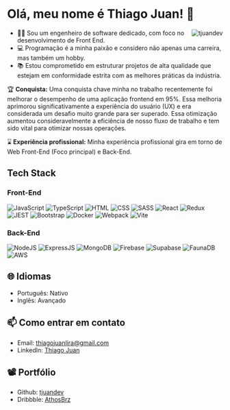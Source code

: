 # Olá, meu nome é Thiago Juan! 👋

<img align="right" src="https://komarev.com/ghpvc/?username=tjuandev&label=Profile%20views&color=0e75b6&style=flat" alt="tjuandev" />

- 👨‍💻 Sou um engenheiro de software dedicado, com foco no desenvolvimento de Front End.
- 💻 Programação é a minha paixão e considero não apenas uma carreira, mas também um hobby.
- 📚 Estou comprometido em estruturar projetos de alta qualidade que estejam em conformidade estrita com as melhores práticas da indústria.

🏆 **Conquista:** Uma conquista chave minha no trabalho recentemente foi melhorar o desempenho de uma aplicação frontend em 95%. Essa melhoria aprimorou significativamente a experiência do usuário (UX) e era considerada um desafio muito grande para ser superado. Essa otimização aumentou consideravelmente a eficiência de nosso fluxo de trabalho e tem sido vital para otimizar nossas operações.

⌛ **Experiência profissional:** Minha experiência profissional gira em torno de Web Front-End (Foco principal) e Back-End.

## Tech Stack

### Front-End
![JavaScript](https://img.shields.io/badge/-JavaScript-black?style=flat-square&logo=javascript)
![TypeScript](https://img.shields.io/badge/-TypeScript-007ACC?style=flat-square&logo=typescript)
![HTML](https://img.shields.io/badge/-HTML-E34F26?style=flat-square&logo=html5&logoColor=white)
![CSS](https://img.shields.io/badge/-CSS-1572B6?style=flat-square&logo=css3)
![SASS](https://img.shields.io/badge/-SASS-CC6699?style=flat-square&logo=sass&logoColor=white)
![React](https://img.shields.io/badge/-React-61DAFB?style=flat-square&logo=react&logoColor=white)
![Redux](https://img.shields.io/badge/-Redux-764ABC?style=flat-square&logo=redux&logoColor=white)
![JEST](https://img.shields.io/badge/-JEST-C21325?style=flat-square&logo=jest&logoColor=white)
![Bootstrap](https://img.shields.io/badge/-Bootstrap-7952B3?style=flat-square&logo=bootstrap&logoColor=white)
![Docker](https://img.shields.io/badge/-Docker-2496ED?style=flat-square&logo=docker&logoColor=white)
![Webpack](https://img.shields.io/badge/-Webpack-8DD6F9?style=flat-square&logo=webpack&logoColor=black)
![Vite](https://img.shields.io/badge/-Vite-646CFF?style=flat-square&logo=vite&logoColor=white)

### Back-End
![NodeJS](https://img.shields.io/badge/-NodeJS-339933?style=flat-square&logo=node.js&logoColor=white)
![ExpressJS](https://img.shields.io/badge/-ExpressJS-black?style=flat-square&logo=express&logoColor=white)
![MongoDB](https://img.shields.io/badge/-MongoDB-47A248?style=flat-square&logo=mongodb&logoColor=white)
![Firebase](https://img.shields.io/badge/-Firebase-FFCA28?style=flat-square&logo=firebase&logoColor=black)
![Supabase](https://img.shields.io/badge/-Supabase-181818?style=flat-square&logo=supabase&logoColor=white)
![FaunaDB](https://img.shields.io/badge/-FaunaDB-663399?style=flat-square&logo=faunadb&logoColor=white)
![AWS](https://img.shields.io/badge/-AWS-232F3E?style=flat-square&logo=amazon-aws&logoColor=white)

## 🌐 Idiomas

- Português: Nativo
- Inglês: Avançado

## 📫 Como entrar em contato

- Email: [thiagojuanlira@gmail.com](mailto:thiagojuanlira@gmail.com)
- LinkedIn: [Thiago Juan](https://www.linkedin.com/in/thiago-juan/)

## 📽️ Portfólio

- Github: [tjuandev](https://github.com/tjuandev)
- Dribbble: [AthosBrz](https://dribbble.com/AthosBrz)

